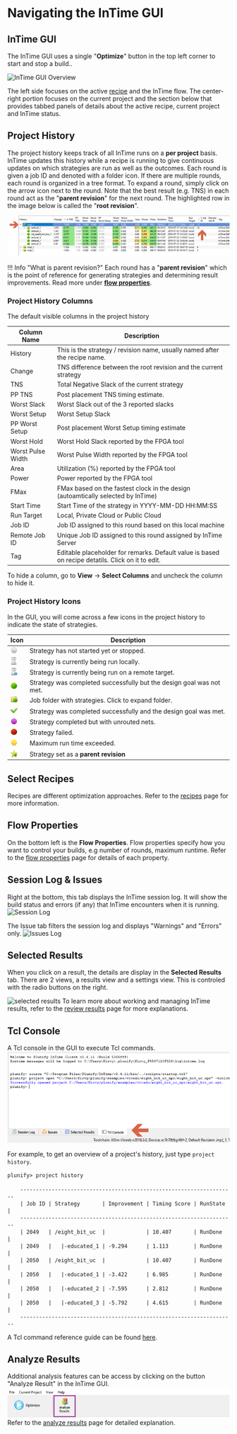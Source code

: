 Navigating the InTime GUI 
=========================

InTime GUI
----------

The InTime GUI uses a single "**Optimize**" button in the top left corner to start and stop a build..
 
![InTime GUI
Overview](images/getting_started/intime_gui_overview.png)


The left side focuses on the active [recipe](recipes.md) and the InTime flow. The center-right portion focuses on the current project and the section below that provides tabbed panels of details about the active recipe, current project and InTime status.



## Project History

The project history keeps track of all InTime runs on a **per project** basis. InTime updates this history while a recipe is running to give continuous updates on which strategies are run as well as the outcomes. Each round is given a job ID and denoted with a folder icon. If there are multiple rounds, each round is organized in a tree format. To expand a round, simply click on the arrow icon next to the round. Note that the best result (e.g. TNS) in each round act as the "**parent revision**" for the next round. The highlighted row in the image below is called the "**root revision**".

![InTime history tree](images/gui/history_tree.png)

!!! Info "What is parent revision?"
    Each round has a "**parent revision**" which is the point of reference for generating strategies and determining result improvements. Read more under [**flow properties**](flow_properties.md).

### Project History Columns 

The default visible columns in the project history 

Column Name | Description
----------- | ------------- 
History | This is the strategy / revision name, usually named after the recipe name.
Change | TNS difference between the root revision and the current strategy
TNS | Total Negative Slack of the current strategy
PP TNS | Post placement TNS timing estimate.
Worst Slack | Worst Slack out of the 3 reported slacks
Worst Setup | Worst Setup Slack 
PP Worst Setup | Post placement Worst Setup timing estimate
Worst Hold | Worst Hold Slack reported by the FPGA tool
Worst Pulse Width | Worst Pulse Width reported by the FPGA tool
Area | Utilization (%) reported by the FPGA tool
Power | Power reported by the FPGA tool
FMax | FMax based on the fastest clock in the design (autoamtically selected by InTime)
Start Time | Start Time of the strategy in YYYY-MM-DD HH:MM:SS
Run Target | Local, Private Cloud or Public Cloud
Job ID | Job ID assigned to this round based on this local machine
Remote Job ID | Unique Job ID assigned to this round assigned by InTime Server
Tag | Editable placeholder for remarks. Default value is based on recipe detatils. Click on it to edit.

To hide a column, go to **View** -> **Select Columns** and uncheck the column to hide it.

### Project History Icons

In the GUI, you will come across a few icons in the project history to indicate the state of strategies.

Icon | Description
------------ | ------------- 
![run\_not\_started](images/gui/run_not_started.png) | Strategy has not started yet or stopped.
![run\_busy](images/gui/run_busy.png) | Strategy is currently being run locally.
![run\_pending](images/gui/run_pending.png) | Strategy is currently being run on a remote target.
![run\_success](images/gui/run_success.png) | Strategy was completed successfully but the design goal was not met.
![job\_success](images/gui/folder.png) | Job folder with strategies. Click to expand folder.
![run_done_met_goal](images/gui/run_done_met_goal.png) | Strategy was completed successfully and the design goal was met.
![run_done_unrouted](images/gui/Circle_Purple.png) | Strategy completed but with unrouted nets.
![run\_failed](images/gui/run_failed.png) | Strategy failed.
![run_time exceeded](images/gui/Circle_Yellow.png) | Maximum run time exceeded.
![parent_revision](images/gui/parent_revision.png) | Strategy set as a **parent revision** 

## Select Recipes
Recipes are different optimization approaches. Refer to the [recipes](recipes.md) page for more information.

## Flow Properties

On the bottom left is the **Flow Properties**. Flow properties specify how you want to control your builds, e.g number of rounds, maximum runtime. Refer to the [flow properties](flow_properties.md) page for details of each property.

## Session Log & Issues

Right at the bottom, this tab displays the InTime session log. It will show the build status and errors (if any) that InTime encounters when it is running.
![Session Log](/images/gui/session_log.png)

The Issue tab filters the session log and displays "Warnings" and "Errors" only.
![Issues Log](/images/gui/issues_log.png)

## Selected Results

When you click on a result, the details are display in the **Selected Results** tab. There are 2 views, a results view and a settings view. This is controled with the radio buttons on the right.

![selected results](/images/results/selected_results_combined.png)
To learn more about working and managing InTime results, refer to the [review results](results.md) page for more explanations.

## Tcl Console

A Tcl console in the GUI to execute Tcl commands. 
![tcl console](images/gui/tcl_console.png) 

For example, to get an overview of a project's history, just type `project history`. 

    plunify> project history

        --------------------------------------------------------------------
        | Job ID | Strategy       | Improvement | Timing Score | RunState  |
        --------------------------------------------------------------------
        | 2049   | /eight_bit_uc  |             | 10.407       | RunDone   |
        | 2049   |   |-educated_1 | -9.294      | 1.113        | RunDone   |
        | 2050   | /eight_bit_uc  |             | 10.407       | RunDone   |
        | 2050   |   |-educated_1 | -3.422      | 6.985        | RunDone   |
        | 2050   |   |-educated_2 | -7.595      | 2.812        | RunDone   |
        | 2050   |   |-educated_3 | -5.792      | 4.615        | RunDone   |
        --------------------------------------------------------------------

A Tcl command reference guide can be found [here](https://support.plunify.com/en/doc/intime-doc/tcl-command-reference/#26315).


## Analyze Results
Additional analysis features can be access by clicking on the button "Analyze Result" in the InTime GUI. 
![analyze button](images/analyze/analyze_button.png) 
Refer to the [analyze results](analyze.md) page for detailed explanation.
